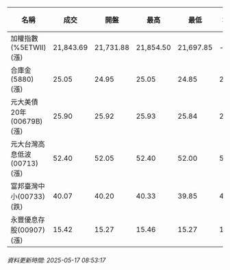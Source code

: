 | 名稱 | 成交 | 開盤 | 最高 | 最低 | 均價 | 成交金額(億) | 昨收 | 漲跌幅 | 漲跌 | 總量 | 昨量 | 振幅 |
| -------- | -------- | -------- | -------- |-------- | -------- | -------- |-------- |-------- |-------- | -------- | -------- |-------- |
|加權指數(%5ETWII) (漲)|21,843.69|21,731.88|21,854.50|21,697.85|-|3,434.93|21,730.25|0.52%|113.44|6,507,721|0|0.72%|
|合庫金(5880) (漲)|25.05|24.95|25.05|24.85|24.99|1.92|24.95|0.40%|0.10|7,694|5,831|0.80%|
|元大美債20年(00679B) (漲)|25.90|25.92|25.93|25.84|25.88|8.07|25.60|1.17%|0.30|31,176|57,973|0.35%|
|元大台灣高息低波(00713) (漲)|52.40|52.05|52.40|52.00|52.27|4.71|52.05|0.67%|0.35|9,004|8,886|0.77%|
|富邦臺灣中小(00733) (跌)|40.07|40.20|40.33|39.85|40.10|0.422|40.20|0.32%|0.13|1,051|1,637|1.19%|
|永豐優息存股(00907) (漲)|15.42|15.27|15.46|15.27|15.37|0.301|15.24|1.18%|0.18|1,955|1,562|1.25%|
###### 資料更新時間: 2025-05-17 08:53:17